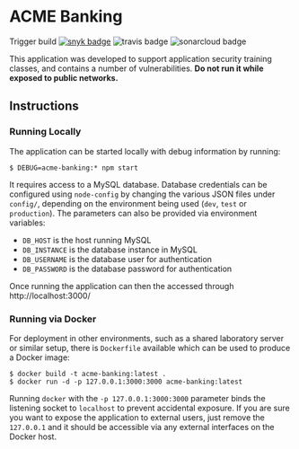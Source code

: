 # ACME Banking
Trigger build
[![snyk badge](https://snyk.io/test/github/urma/acme-banking/badge.svg)](https://snyk.io/test/github/urma/acme-banking)
![travis badge](https://travis-ci.org/urma/acme-banking.svg?branch=master)
![sonarcloud badge](https://sonarcloud.io/api/project_badges/measure?project=acme-banking&metric=alert_status)

This application was developed to support application security
training classes, and contains a number of vulnerabilities.
**Do not run it while exposed to public networks.**

## Instructions

### Running Locally
The application can be started locally with debug information
by running:
```
$ DEBUG=acme-banking:* npm start
```

It requires access to a MySQL database. Database credentials can be configured
using `node-config` by changing the various JSON files under `config/`, depending
on the environment being used (`dev`, `test` or `production`). The parameters
can also be provided via environment variables:
* `DB_HOST` is the host running MySQL
* `DB_INSTANCE` is the database instance in MySQL
* `DB_USERNAME` is the database user for authentication
* `DB_PASSWORD` is the database password for authentication

Once running the application can then the accessed through
http://localhost:3000/

### Running via Docker
For deployment in other environments, such as a shared
laboratory server or similar setup, there is `Dockerfile`
available which can be used to produce a Docker image:

```
$ docker build -t acme-banking:latest .
$ docker run -d -p 127.0.0.1:3000:3000 acme-banking:latest
```

Running `docker` with the `-p 127.0.0.1:3000:3000` parameter
binds the listening socket to `localhost` to prevent
accidental exposure. If you are sure you want to expose the
application to external users, just remove the `127.0.0.1` and
it should be accessible via any external interfaces on the
Docker host.
